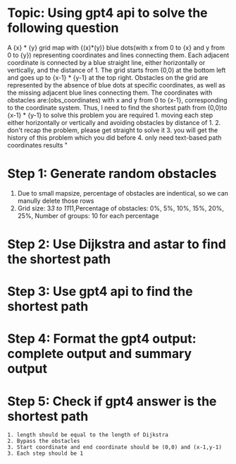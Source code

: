 # Topic: Using gpt4 api to solve the following question

A {x} * {y} grid map with {(x)*(y)} blue dots(with x from 0 to {x} and y from 0 to {y}) representing coordinates and lines connecting them. Each adjacent coordinate is connected by a blue straight line, either horizontally or vertically, and the distance of 1. The grid starts from (0,0) at the bottom left and goes up to {x-1} * {y-1} at the top right. Obstacles on the grid are represented by the absence of blue dots at specific coordinates, as well as the missing adjacent blue lines connecting them. The coordinates with obstacles are:(obs_coordinates) with x and y from 0 to {x-1}, corresponding to the coordinate system. Thus, I need to find the shortest path from (0,0)to {x-1} * {y-1} to solve this problem you are required 1. moving each step either horizontally or vertically and avoiding obstacles by distance of 1. 2. don't recap the problem, please get straight to solve it 3. you will get the history of this problem which you did before 4. only need text-based path coordinates results "


# Step 1: Generate random obstacles
  1. Due to small mapsize, percentage of obstacles are indentical, so we can manully delete those rows
  2. Grid size: 3*3 to 11*11,Percentage of obstacles: 0%, 5%, 10%, 15%, 20%, 25%, Number of groups: 10 for each percentage

# Step 2: Use Dijkstra and astar to find the shortest path

# Step 3: Use gpt4 api to find the shortest path 

# Step 4: Format the gpt4 output: complete output and summary output

# Step 5: Check if gpt4 answer is the shortest path
    1. length should be equal to the length of Dijkstra 
    2. Bypass the obstacles
    3. Start coordinate and end coordinate should be (0,0) and (x-1,y-1)
    3. Each step should be 1